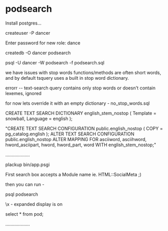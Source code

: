# podsearch

Install postgres...

createuser -P dancer

Enter password for new role: dance

createdb -O dancer podsearch

psql -U dancer -W podsearch -f podsearch.sql

we have issues with stop words functions/methods are often short words, and by default tsquery uses a built in stop word dictionary.

errorr -- text-search query contains only stop words or doesn't contain lexemes, ignored

for now lets override it with an empty dictionary  - no_stop_words.sql

CREATE TEXT SEARCH DICTIONARY english_stem_nostop (
    Template = snowball,
    Language = english
);

"CREATE TEXT SEARCH CONFIGURATION public.english_nostop ( COPY = pg_catalog.english );
ALTER TEXT SEARCH CONFIGURATION public.english_nostop
   ALTER MAPPING FOR asciiword, asciihword, hword_asciipart, hword, hword_part, word WITH english_stem_nostop;"

...................

plackup bin/app.psgi

First search box accepts a Module name ie. HTML::SocialMeta ;)

then you can run  - 

psql podsearch

\x - expanded display is on

select * from pod;

...................
